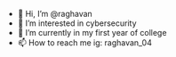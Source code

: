 - 👋 Hi, I’m @raghavan
- 👀 I’m interested in cybersecurity 
- 🌱 I’m currently in my first year of college
- 📫 How to reach me ig: raghavan_04 
